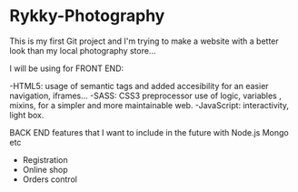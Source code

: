 # Rykky-Photography

This is my first Git project and I'm trying to make a website with a better look than 
my local photography store...


I will be using for FRONT END:

-HTML5: usage of semantic tags and added accesibility for an easier navigation, iframes... 
-SASS: CSS3 preprocessor use of logic, variables , mixins, for a simpler and more maintainable web.
-JavaScript: interactivity, light box.


BACK END features that I want to include in the future with Node.js Mongo etc
  - Registration 
  - Online shop 
  - Orders control

